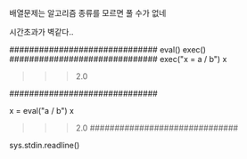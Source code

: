 배열문제는 알고리즘 종류를 모르면 풀 수가 없네

시간초과가 벽같다..


##############################
eval() exec()
##############################
exec("x = a / b")
x

>>> 2.0

##############################

x = eval("a / b")
x

>>> 2.0
##############################

sys.stdin.readline()
